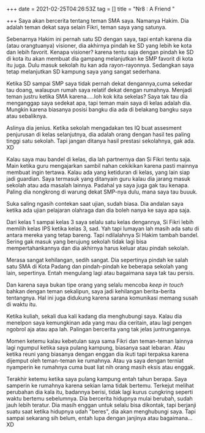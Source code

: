 +++
date = 2021-02-25T04:26:53Z
tag = []
title = "Nr8 : A Friend "

+++
Saya akan bercerita tentang teman SMA saya. Namanya Hakim. Dia adalah teman dekat saya selain Fikri, teman saya yang satunya. 

Sebenarnya Hakim ini pernah satu SD dengan saya, tapi entah karena dia (atau orangtuanya) visioner, dia akhirnya pindah ke SD yang lebih ke kota dan lebih favorit. Kenapa visioner? karena tentu saja dengan pindah ke SD di kota itu akan membuat dia gampang melanjutkan ke SMP favorit di kota itu juga. Dulu masuk sekolah itu kan ada rayon-rayonnya. Sedangkan saya tetap melanjutkan SD kampung saya yang sangat sederhana. 

Ketika SD sampai SMP saya tidak pernah dekat dengannya,cuma sekedar tau doang, walaupun rumah saya relatif dekat dengan rumahnya. Menjadi teman justru ketika SMA karena.....loh kok kita sekelas? Saya tak tau dia menganggap saya sedekat apa, tapi teman main saya di kelas adalah dia. Mungkin karena biasanya posisi bangku dia ada di belakang bangku saya atau sebaliknya. 

Aslinya dia jenius. Ketika sekolah mengadakan tes IQ buat assesment penjurusan di kelas selanjutnya, dia adalah orang dengan hasil tes paling tinggi satu sekolah. Tapi jangan ditanya hasil prestasi sekolahnya, gak ada. XD 

Kalau saya mau bandel di kelas, dia lah partnernya dan Si Fikri tentu saja. Main ketika guru mengajarkan sambil nahan cekikikan karena pasti mainnya membuat ingin tertawa. Kalau ada yang ketiduran di kelas, yang lain siap jadi guardian. Saya termasuk yang ditanyain guru kalau dia jarang masuk sekolah atau ada masalah lainnya. Padahal ya saya juga gak tau kenapa. Paling dia nongkrong di warung dekat SMP-nya dulu, mana saya tau buuuk.

Suka saling ngasih contekan saat ujian, sudah biasa. Dia andalan saya ketika ada ujian pelajaran olahraga dan dia boleh nanya ke saya apa saja. 

Dari kelas 1 sampai kelas 3 saya selalu satu kelas dengannya, Si Fikri lebih memilih kelas IPS ketika kelas 3, sad. Yah tapi lumayan lah masih ada satu di antara mereka yang tetap bareng. Tapi ndilalahnya Si Hakim tambah bandel. Sering gak masuk yang berujung sekolah tidak lagi bisa mempertahankannya dan dia akhirnya harus keluar atau pindah sekolah. 

Merasa sangat kehilangan, sedih sangat. Dia sepertinya pindah ke salah satu SMA di Kota Padang dan pindah-pindah ke beberapa sekolah yang lain, sepertinya. Entah mengulang lagi atau bagaimana saya tak tau persis. 

Dan karena saya bukan tipe orang yang selalu mencoba _keep in touch_ bahkan dengan teman sekalipun, saya jadi kehilangan berita-berita tentangnya. Hal ini juga didukung karena sarana komunikasi memang susah di waktu itu. 

Ketika kuliah, sekali dua kali kadang dia menghubungi saya. Kalau dia menelpon saya kemungkinan ada yang mau dia ceritain, atau lagi pengen ngobrol aja atau apa lah. Palingan bercerita yang tak jelas juntrungannya. 

Momen ketemu kalau kebetulan saya sama Fikri dan teman-teman lainnya lagi ngumpul ketika saya pulang kampung, biasanya saat lebaran. Atau ketika reuni yang biasanya dengan enggan dia ikuti tapi terpaksa karena dijemput oleh teman-teman ke rumahnya. Atau ya saya dengan terniat nyamperin ke rumahnya cuma buat liat nih orang masih eksis atau enggak. 

Terakhir ketemu ketika saya pulang kampung entah tahun berapa. Saya samperin ke rumahnya karena sekian lama tidak bertemu. Terkejut melihat perubahan dia kala itu, badannya berisi, tidak lagi kurus cungkring seperti waktu bertemu sebelumnya. Dia bercerita hidupnya mulai berubah, sudah jauh lebih teratur. Dia masih enggan untuk selalu bisa dikontak, tapi berjanji suatu saat ketika hidupnya udah "beres", dia akan menghubungi saya. Tapi sampai sekarang sih belum, entah lupa dengan janjinya atau bagaimana... XD